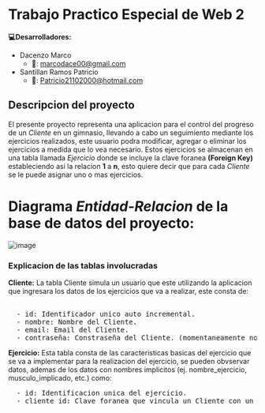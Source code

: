 # Trabajo Practico Especial de Web 2

**:computer:Desarrolladores:**
* Dacenzo Marco
  *  :email:: marcodace00@gmail.com
* Santillan Ramos Patricio
  *  :email:: Patricio21102000@hotmail.com

## Descripcion del proyecto
El presente proyecto representa una aplicacion para el control del progreso de un *Cliente* en un gimnasio, llevando a cabo un seguimiento mediante los ejercicios realizados, este usuario podra modificar, agregar o eliminar los ejercicios a medida que lo vea necesario.
Estos ejercicios se almacenan en una tabla llamada *Ejercicio* donde se incluye la clave foranea **(Foreign Key)** estableciendo asi la relacion **1** a **n**, esto quiere decir que para cada *Cliente* se le puede asignar uno o mas ejercicios.


# Diagrama *Entidad-Relacion* de la base de datos del proyecto:
![image](https://github.com/user-attachments/assets/32cbdcec-6a13-4e0a-9ae5-623b94bd1a69)


### Explicacion de las tablas involucradas
**Cliente:**
  La tabla Cliente simula un usuario que este utilizando la aplicacion que ingresara los datos de los ejercicios que va a realizar, este consta de:
<pre>  
  - id: Identificador unico auto incremental. 
  - nombre: Nombre del Cliente.  
  - email: Email del Cliente.  
  - contraseña: Constraseña del Cliente. (momentaneamente no encriptada)
</pre>  
**Ejercicio:**
   Esta tabla consta de las caracteristicas basicas del ejercicio que se va a implementar para la realizacion del ejercicio, se pueden obvservar datos, ademas de los datos con nombres implicitos (ej. nombre_ejercicio, musculo_implicado, etc.) como:
<pre>
  - id: Identificacion unica del ejercicio.
  - cliente_id: Clave foranea que vincula un Cliente con un Ejercicio dado.
</pre>
